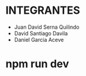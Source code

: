 # INTEGRANTES
- Juan David Serna Quilindo
- David Santiago Davila
- Daniel Garcia Aceve

# npm run dev